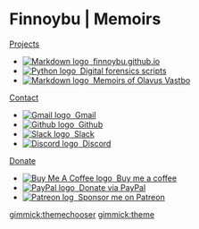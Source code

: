 # Finnoybu | Memoirs

[Projects]()

* [![Markdown logo](./images/markdown-button.png "Markdown") &nbsp;finnoybu.github.io](https://github.com/finnoybu/finnoybu.github.io)
* [![Python logo](./images/python-button.png "Python") &nbsp;Digital forensics scripts](https://github.com/finnoybu/dfir)
* [![Markdown logo](./images/markdown-button.png "Markdown") &nbsp;Memoirs of Olavus Vastbo](https://github.com/finnoybu/memoirs)


[Contact]()

* [![Gmail logo](./images/gmail-button.png "finnoybu@gmail.com") &nbsp;Gmail](mailto:finnoybu@gmail.com)
* [![Github logo](./images/github-button.png "Github") &nbsp;Github](https://github.com/finnoybu)
* [![Slack logo](./images/slack-button.png "slack.finnoybu.com") &nbsp;Slack](https://slack.finnoybu.com)
* [![Discord logo](./images/discord-button.png "discord.finnoybu.com") &nbsp;Discord](https://discord.finnoybu.com)

[Donate]()

* [![Buy Me A Coffee logo](./images/bmc-button.png "$") &nbsp;Buy me a coffee](https://www.buymeacoffee.com/finnoybu)
* [![PayPal logo](./images/paypal-button.png "$$") &nbsp;Donate via PayPal](https://www.paypal.com/paypalme/finnoybu)
* [![Patreon log](./images/patreon-button.png "$$$") &nbsp;Sponsor me on Patreon](https://www.patreon.com/finnoybu)

[gimmick:themechooser](ThemeChooser)
[gimmick:theme](Cosmo)

